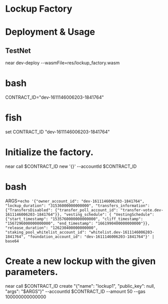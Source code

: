# Lockup Factory

# Deployment & Usage

## TestNet

near dev-deploy --wasmFile=res/lockup_factory.wasm

# bash
CONTRACT_ID="dev-1611146006203-1841764"
# fish
set CONTRACT_ID "dev-1611146006203-1841764"

# Initialize the factory.
near call $CONTRACT_ID new '{}' --accountId $CONTRACT_ID 

# bash
ARGS=`echo '{"owner_account_id": "dev-1611146006203-1841764", "lockup_duration": "31536000000000000", "transfers_information": {"TransfersDisabled": {"transfer_poll_account_id": "transfer-vote.dev-1611146006203-1841764"}}, "vesting_schedule": { "VestingSchedule": {"start_timestamp": "1535760000000000000", "cliff_timestamp": "1567296000000000000", "end_timestamp": "1661990400000000000"}}, "release_duration": "126230400000000000", "staking_pool_whitelist_account_id": "whitelist.dev-1611146006203-1841764", "foundation_account_id": "dev-1611146006203-1841764"}' | base64`

# Create a new lockup with the given parameters.
near call $CONTRACT_ID create "{\"name\": \"lockup1\", \"public_key\": null, \"args\": \"$ARGS\"}"  --accountId $CONTRACT_ID --amount 50 --gas 100000000000000

